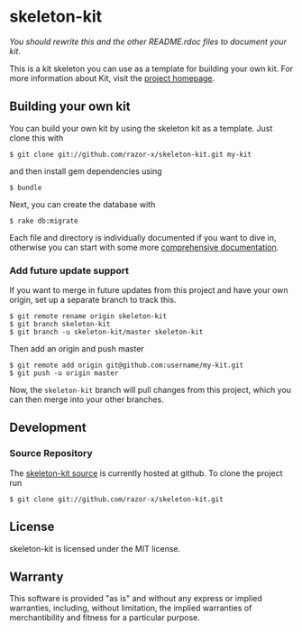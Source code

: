 # skeleton-kit

_You should rewrite this and the other README.rdoc files to document your kit._

This is a kit skeleton you can use as a template for building your own kit.
For more information about Kit, visit the [project homepage](https://github.com/razor-x/kit).

## Building your own kit

You can build your own kit by using the skeleton kit as a template.
Just clone this with

    $ git clone git://github.com/razor-x/skeleton-kit.git my-kit

and then install gem dependencies using

    $ bundle

Next, you can create the database with

    $ rake db:migrate

Each file and directory is individually documented if you want to dive in,
otherwise you can start with some more [comprehensive documentation](https://github.com/razor-x/kit/wiki/Building-your-own-kit).

### Add future update support

If you want to merge in future updates from this project and have your own origin,
set up a separate branch to track this.

    $ git remote rename origin skeleton-kit
    $ git branch skeleton-kit
    $ git branch -u skeleton-kit/master skeleton-kit

Then add an origin and push master

    $ git remote add origin git@github.com:username/my-kit.git
    $ git push -u origin master

Now, the `skeleton-kit` branch will pull changes from this project,
which you can then merge into your other branches.

## Development

### Source Repository

The [skeleton-kit source](https://github.com/razor-x/skeleton-kit) is currently hosted at github.
To clone the project run

    $ git clone git://github.com/razor-x/skeleton-kit.git

## License

skeleton-kit is licensed under the MIT license.

## Warranty

This software is provided "as is" and without any express or
implied warranties, including, without limitation, the implied
warranties of merchantibility and fitness for a particular
purpose.
